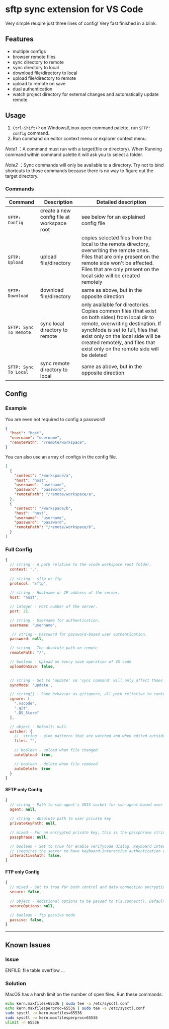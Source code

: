 # sftp sync extension for VS Code
Very simple reuqire just three lines of config! Very fast finished in a blink.

## Features

* multiple configs
* browser remote files
* sync directory to remote
* sync directory to local
* download file/directory to local
* upload file/directory to remote
* upload to remote on save
* dual authentication
* watch project directory for external changes and automatically update remote

## Usage
1. `Ctrl+Shift+P` on Windows/Linux open command palette, run `SFTP: config` command.
2. Run command on editor context menu or explorer context menu.

*Note1* ：A command must run with a target(file or directory). When Running command within command palette it will ask you to select a folder.

*Note2* ：Sync commands will only be available to a directory. Try not to bind shortcuts to those commands because there is no way to figure out the target directory.

### Commands
| Command              | Description                                  |Detailed description|
| -------------------- |----------------------------------------------|---------------|
| `SFTP: Config`         | create a new config file at workspace root  | see below for an explained config file |
| `SFTP: Upload`         | upload file/directory                       | copies selected files from the local to the remote directory, overwriting the remote ones. Files that are only present on the remote side won't be affected. Files that are only present on the local side will be created remotely|
| `SFTP: Download`       | download file/directory                     | same as above, but in the opposite direction |
| `SFTP: Sync To Remote` | sync local directory to remote               | only available for directories. Copies common files (that exist on both sides) from local dir to remote, overwriting destination. If syncMode is set to full, files that exist only on the local side will be created remotely, and files that exist only on the remote side will be deleted|
| `SFTP: Sync To Local`  | sync remote directory to local               | same as above, but in the opposite direction|
  
## Config

### Example
You are even not required to config a password!
```json
{
  "host": "host",
  "username": "username",
  "remotePath": "/remote/workspace", 
}
```
You can also use an array of configs in the config file.
```json
[
  {
    "context": "/workspace/a",
    "host": "host",
    "username": "username",
    "password": "password",
    "remotePath": "/remote/workspace/a", 
  },
  {
    "context": "/workspace/b",
    "host": "host",
    "username": "username",
    "password": "password",
    "remotePath": "/remote/workspace/b", 
  }
]
```

### Full Config
```js
{
  // string - A path relative to the vsode workspace root folder.
  context: '.',
 
  // string - sftp or ftp
  protocol: "sftp", 
 
  // string - Hostname or IP address of the server.
  host: "host",

  // integer - Port number of the server.
  port: 22,

  // string - Username for authentication.
  username: "username",

   // string - Password for password-based user authentication.
  password: null,

  // string - The absolute path on remote
  remotePath: "/", 

  // boolean - Upload on every save operation of VS code 
  uploadOnSave: false,

 
  // string - Set to 'update' so 'sync command' will only affect thoes files exist in both local and server. Set to 'full', 'sync' will be same as 'download/upload' besides deleting file not exist in origin from target.
  syncMode: 'update',

  // string[] - Same behavior as gitignore, all path reltative to context of the current config
  ignore: [
    ".vscode",
    ".git",
    ".DS_Store"
  ],

  // object - Default: null. 
  watcher: {
    //  string - glob patterns that are watched and when edited outside of the VS cdoe editor are processed.
    files: "", 
  
    // boolean - upload when file changed
    autoUpload: true,

    // boolean - delete when file removed
    autoDelete: true
  }
}
```
#### SFTP only Config
```js
{
  // string - Path to ssh-agent's UNIX socket for ssh-agent-based user authentication.  Windows users: set to 'pageant' for authenticating with Pageant or (actual) path to a cygwin "UNIX socket".
  agent: null, 

  // string - Absolute path to user private key.
  privateKeyPath: null, 

  // mixed - For an encrypted private key, this is the passphrase string used to decrypt it. Set to true for enable passphrase dialog. This will prevent from using cleartext passphrase in this config.
  passphrase: null,

  // boolean - Set to true for enable verifyCode dialog. Keyboard interaction authentication mechanism. For example using Google Authentication (Multi factor)
  // (requires the server to have keyboard-interactive authentication enabled)
  interactiveAuth: false, 
}
```

#### FTP only Config
```js
{
  // mixed - Set to true for both control and data connection encryption, 'control' for control connection encryption only, or 'implicit' for implicitly encrypted control connection (this mode is deprecated in modern times, but usually uses port 990)
  secure: false,
  
  // object - Additional options to be passed to tls.connect(). Default: (null) see https://nodejs.org/api/tls.html#tls_tls_connect_options_callback
  secureOptions: null, 

  // boolean - ftp passive mode
  passive: false, 
}
```

-----------------------------------------------------------------------------------------------------------

## Known Issues

### Issue
ENFILE: file table overflow ...
### Solution
MacOS has a harsh limit on the number of open files. Run these commands:
```bash
echo kern.maxfiles=65536 | sudo tee -a /etc/sysctl.conf
echo kern.maxfilesperproc=65536 | sudo tee -a /etc/sysctl.conf
sudo sysctl -w kern.maxfiles=65536
sudo sysctl -w kern.maxfilesperproc=65536
ulimit -n 65536
```
